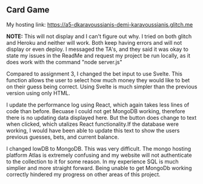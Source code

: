 
## Card Game

My hosting link: https://a5-dkaravoussianis-demi-karavoussianis.glitch.me

**NOTE:** This will not display and I can't figure out why. I tried on both glitch and Heroku and neither will work. Both keep having errors and will not display or even deploy. I messaged the TA's, and they said it was okay to state my issues in the ReadMe and request my project be run locally, as it does work with the command "node server.js"

Compared to assignment 3, I changed the bet input to use Svelte. This function allows the user to select how much money they would like to bet on their guess being correct. Using Svelte is much simpler than the previous version using only HTML.

I update the performance log using React, which again takes less lines of code than before. Becuase I could not get MongoDB working, therefore there is no updating data displayed here. But the button does change to text when clicked, which utalizes React functionality.If the database were working, I would have been able to update this text to show the users previous guesses, bets, and current balance.

I changed lowDB to MongoDB. This was very difficult. The mongo hosting platform Atlas is extremely confusing and my website will not authenticate to the collection to it for some reason. In my experience SQL is much simplier and more straight forward.  Being unable to get MongoDb working correctly hindered my progress on other areas of this project.


